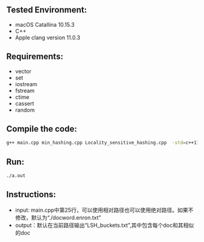 



## Tested Environment:
- macOS Catallina 10.15.3
- C++ 
- Apple clang version 11.0.3

## Requirements:
- vector
- set
- iostream
- fstream
- ctime
- cassert
- random


## Compile the code:
```bash
g++ main.cpp min_hashing.cpp Locality_sensitive_hashing.cpp  -std=c++11 -o a.out
```


## Run:
```bash
./a.out
```


## Instructions:
* input: main.cpp中第25行，可以使用相对路径也可以使用绝对路径。如果不修改，默认为“./docword.enron.txt”
* output：默认在当前路径输出“LSH_buckets.txt”,其中包含每个doc和其相似的doc